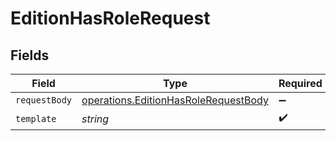 # EditionHasRoleRequest


## Fields

| Field                                                                                        | Type                                                                                         | Required                                                                                     | Description                                                                                  |
| -------------------------------------------------------------------------------------------- | -------------------------------------------------------------------------------------------- | -------------------------------------------------------------------------------------------- | -------------------------------------------------------------------------------------------- |
| `requestBody`                                                                                | [operations.EditionHasRoleRequestBody](../../models/operations/editionhasrolerequestbody.md) | :heavy_minus_sign:                                                                           | N/A                                                                                          |
| `template`                                                                                   | *string*                                                                                     | :heavy_check_mark:                                                                           | Template id                                                                                  |